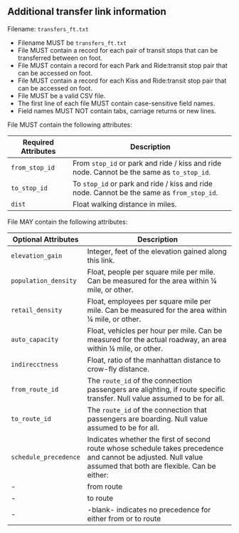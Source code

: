 ## Additional transfer link information
Filename: `transfers_ft.txt`

 *  Filename MUST be `transfers_ft.txt`
 *  File MUST contain a record for each pair of transit stops that can be transferred between 
 on foot.
 *  File MUST contain a record for each Park and Ride:transit stop pair that can be accessed on foot.
 *  File MUST contain a record for each Kiss and Ride:transit stop pair that can be accessed on foot.
 *  File MUST be a valid CSV file.
 *  The first line of each file MUST contain case-sensitive field names.
 *  Field names MUST NOT contain tabs, carriage returns or new lines.

File MUST contain the following attributes:

Required Attributes	| Description										
----------			| -------------		
`from_stop_id`		| From `stop_id` or park and ride / kiss and ride node.   Cannot be the same as `to_stop_id`.
`to_stop_id`		| To `stop_id` or park and ride / kiss and ride node. Cannot be the same as `from_stop_id`.
`dist`				| Float walking distance in miles.

File MAY contain the following attributes:

Optional Attributes	| Description										
----------			| -------------		
`elevation_gain`	| Integer, feet of the elevation gained along this link.
`population_density`| Float, people per square mile per mile. Can be measured for the area within ¼ mile, or other.
`retail_density`	| Float, employees per square mile per mile. Can be measured for the area within ¼ mile, or other.
`auto_capacity`		| Float, vehicles per hour per mile.  Can be measured for the actual roadway, an area within ¼ mile, or other.
`indirecctness`		| Float, ratio of the manhattan distance to crow-fly distance.
`from_route_id`		| The `route_id` of the connection passengers are alighting, if route specific transfer. Null value assumed to be for all.
`to_route_id`		| The `route_id` of the connection that passengers are boarding. Null value assumed to be for all.
`schedule_precedence`| Indicates whether the first of second route whose schedule takes precedence and cannot be adjusted. Null value assumed that both are flexible. Can be either:
-					 |    from route
-					 |    to route
-					 |	  -blank- indicates no precedence for either from or to route
